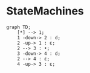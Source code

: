 # StateMachines

```mermaid
graph TD;
    [*] --> 1;
    1 -down-> 2 : d;
    2 -up-> 1 : ε;
    2 --> 3 : •;
    3 -down-> 4 : d;
    2 --> 4 : ε;
    4 -up-> 3 : ε;
```
